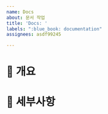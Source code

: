 ```yaml
---
name: Docs
about: 문서 작업
title: 'Docs: '
labels: ":blue_book: documentation"
assignees: asdf99245

---
```


# 📘 개요

# 📗 세부사항
